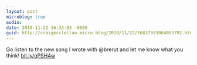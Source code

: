 ```yaml
---
layout: post
microblog: true
audio: 
date: 2010-11-22 16:33:03 -0600
guid: http://craigmcclellan.micro.blog/2010/11/22/t6837593064865792.html
---
```

Go listen to the new song I wrote with @brerut and let me know what you think! [bit.ly/gPSH4w](http://bit.ly/gPSH4w)
